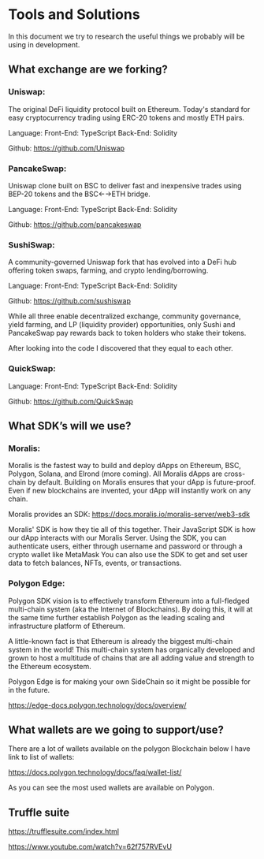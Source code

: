 # Tools and Solutions

In this document we try to research the useful things we probably will be using in development.

## What exchange are we forking?

### Uniswap:

The original DeFi liquidity protocol built on Ethereum. Today's standard for easy cryptocurrency trading using ERC-20 tokens and mostly ETH pairs.

Language: 
Front-End: TypeScript
Back-End: Solidity

Github: https://github.com/Uniswap

### PancakeSwap:

Uniswap clone built on BSC to deliver fast and inexpensive trades using BEP-20 tokens and the BSC←→ETH bridge.

Language: 
Front-End: TypeScript
Back-End: Solidity

Github: https://github.com/pancakeswap

### SushiSwap:

A community-governed Uniswap fork that has evolved into a DeFi hub offering token swaps, farming, and crypto lending/borrowing.

Language: 
Front-End: TypeScript
Back-End: Solidity

Github: https://github.com/sushiswap

While all three enable decentralized exchange, community governance, yield farming, and LP (liquidity provider) opportunities, only Sushi and PancakeSwap pay rewards back to token holders who stake their tokens.

After looking into the code I discovered that they equal to each other.

### QuickSwap:

Language: 
Front-End: TypeScript
Back-End: Solidity

Github: https://github.com/QuickSwap


## What SDK’s will we use?

### Moralis: 

Moralis is the fastest way to build and deploy dApps on Ethereum, BSC, Polygon, Solana, and Elrond (more coming). All Moralis dApps are cross-chain by default. Building on Moralis ensures that your dApp is future-proof. Even if new blockchains are invented, your dApp will instantly work on any chain.

Moralis provides an SDK: https://docs.moralis.io/moralis-server/web3-sdk

Moralis' SDK is how they tie all of this together. Their JavaScript SDK is how our dApp interacts with our Moralis Server. Using the SDK, you can authenticate users, either through username and password or through a crypto wallet like MetaMask You can also use the SDK to get and set user data to fetch balances, NFTs, events, or transactions.

### Polygon Edge:

Polygon SDK vision is to effectively transform Ethereum into a full-fledged multi-chain system (aka the Internet of Blockchains). By doing this, it will at the same time further establish Polygon as the leading scaling and infrastructure platform of Ethereum.

A little-known fact is that Ethereum is already the biggest multi-chain system in the world! This multi-chain system has organically developed and grown to host a multitude of chains that are all adding value and strength to the Ethereum ecosystem.

Polygon Edge is for making your own SideChain so it might be possible for in the future.

https://edge-docs.polygon.technology/docs/overview/

## What wallets are we going to support/use?

There are a lot of wallets available on the polygon Blockchain below I have link to list of wallets:

https://docs.polygon.technology/docs/faq/wallet-list/

As you can see the most used wallets are available on Polygon.

## Truffle suite

https://trufflesuite.com/index.html

https://www.youtube.com/watch?v=62f757RVEvU
